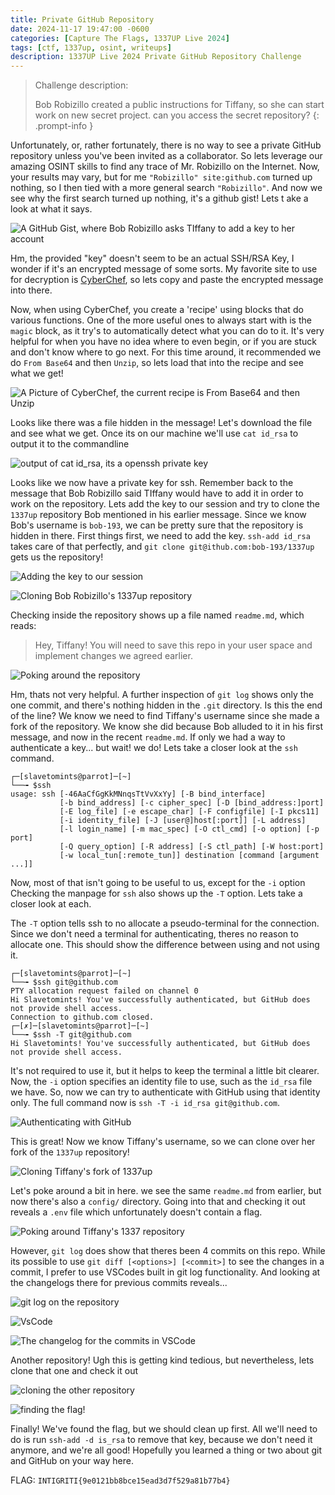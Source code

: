```yaml
---
title: Private GitHub Repository 
date: 2024-11-17 19:47:00 -0600
categories: [Capture The Flags, 1337UP Live 2024]
tags: [ctf, 1337up, osint, writeups]
description: 1337UP Live 2024 Private GitHub Repository Challenge
---
```


> Challenge description:
> 
> Bob Robizillo created a public instructions for Tiffany, so she can start work on new secret project. can you access the secret repository?
{: .prompt-info }

Unfortunately, or, rather fortunately, there is no way to see a private GitHub repository unless you've been invited as a collaborator. So lets leverage our amazing OSINT skills to find any trace of Mr. Robizillo on the Internet. Now, your results may vary, but for me `"Robizillo" site:github.com` turned up nothing, so I then tied with a more general search `"Robizillo"`. And now we see why the first search turned up nothing, it's a github gist! Lets t ake a look at what it says.

![A GitHub Gist, where Bob Robizillo asks TIffany to add a key to her account](/assets/img/1337up-2024/private-github-repository/image1.png)

Hm, the provided "key" doesn't seem to be an actual SSH/RSA Key, I wonder if it's an encrypted message of some sorts. My favorite site to use for decryption is [CyberChef](https://gchq.github.io/CyberChef/), so lets copy and paste the encrypted message into there. 

Now, when using CyberChef, you create a 'recipe' using blocks that do various functions. One of the more useful ones to always start with is the `magic` block, as it try's to automatically detect what you can do to it. It's very helpful for when you have no idea where to even begin, or if you are stuck and don't know where to go next. For this time around, it recommended we do `From Base64` and then `Unzip`, so lets load that into the recipe and see what we get!

![A Picture of CyberChef, the current recipe is From Base64 and then Unzip](/assets/img/1337up-2024/private-github-repository/image2.png)

Looks like there was a file hidden in the message! Let's download the file and see what we get. Once its on our machine we'll use `cat id_rsa` to output it to the commandline

![output of cat id_rsa, its a openssh private key](/assets/img/1337up-2024/private-github-repository/image3.png)

Looks like we now have a private key for ssh. Remember back to the message that Bob Robizillo said TIffany would have to add it in order to work on the repository. Lets add the key to our session and try to clone the `1337up` repository Bob mentioned in his earlier message. Since we know Bob's username is `bob-193`, we can be pretty sure that the repository is hidden in there. First things first, we need to add the key. `ssh-add id_rsa` takes care of that perfectly, and `git clone git@ithub.com:bob-193/1337up` gets us the repository!

![Adding the key to our session](/assets/img/1337up-2024/private-github-repository/image4.png)

![Cloning Bob Robizillo's 1337up repository](/assets/img/1337up-2024/private-github-repository/image5.png)

Checking inside the repository shows up a file named `readme.md`, which reads:

> Hey, Tiffany! You will need to save this repo in your user space and implement changes we agreed earlier.

![Poking around the repository](/assets/img/1337up-2024/private-github-repository/image6.png)

Hm, thats not very helpful. A further inspection of `git log` shows only the one commit, and there's nothing hidden in the `.git` directory. Is this the end of the line? We know we need to find Tiffany's username since she made a fork of the repository. We know she did because Bob alluded to it in his first message, and now in the recent `readme.md`. If only we had a way to authenticate a key... but wait! we do! Lets take a closer look at the `ssh` command.

```terminal
┌─[slavetomints@parrot]─[~]
└──╼ $ssh 
usage: ssh [-46AaCfGgKkMNnqsTtVvXxYy] [-B bind_interface]
           [-b bind_address] [-c cipher_spec] [-D [bind_address:]port]
           [-E log_file] [-e escape_char] [-F configfile] [-I pkcs11]
           [-i identity_file] [-J [user@]host[:port]] [-L address]
           [-l login_name] [-m mac_spec] [-O ctl_cmd] [-o option] [-p port]
           [-Q query_option] [-R address] [-S ctl_path] [-W host:port]
           [-w local_tun[:remote_tun]] destination [command [argument ...]]
```

Now, most of that isn't going to be useful to us, except for the `-i` option Checking the manpage for `ssh` also shows up the `-T` option. Lets take a closer look at each.

The `-T` option tells ssh to no allocate a pseudo-terminal for the connection. Since we don't need a terminal for authenticating, theres no reason to allocate one. This should show the difference between using and not using it.

```terminal
┌─[slavetomints@parrot]─[~]
└──╼ $ssh git@github.com
PTY allocation request failed on channel 0
Hi Slavetomints! You've successfully authenticated, but GitHub does not provide shell access.
Connection to github.com closed.
┌─[✗]─[slavetomints@parrot]─[~]
└──╼ $ssh -T git@github.com
Hi Slavetomints! You've successfully authenticated, but GitHub does not provide shell access.
```

It's not required to use it, but it helps to keep the terminal a little bit clearer. Now, the `-i` option specifies an identity file to use, such as the `id_rsa` file we have. So, now we can try to authenticate with GitHub using that identity only. The full command now is `ssh -T -i id_rsa git@github.com`.

![Authenticating with GitHub](/assets/img/1337up-2024/private-github-repository/image7.png)

This is great! Now we know Tiffany's username, so we can clone over her fork of the `1337up` repository!

![Cloning Tiffany's fork of 1337up](/assets/img/1337up-2024/private-github-repository/image8.png)

Let's poke around a bit in here. we see the same `readme.md` from earlier, but now there's also a `config/` directory. Going into that and checking it out reveals a `.env` file which unfortunately doesn't contain a flag. 

![Poking around Tiffany's 1337 repository](/assets/img/1337up-2024/private-github-repository/image9.png)

However, `git log` does show that theres been 4 commits on this repo. While its possible to use `git diff [<options>] [<commit>]` to see the changes in a commit, I prefer to use VSCodes built in git log functionality. And looking at the changelogs there for previous commits reveals...

![git log on the repository](/assets/img/1337up-2024/private-github-repository/image10.png)

![VsCode](/assets/img/1337up-2024/private-github-repository/image11.png)

![The changelog for the commits in VSCode](/assets/img/1337up-2024/private-github-repository/image12.png)

Another repository! Ugh this is getting kind tedious, but nevertheless, lets clone that one and check it out

![cloning the other repository](/assets/img/1337up-2024/private-github-repository/image13.png)

![finding the flag!](/assets/img/1337up-2024/private-github-repository/image14.png)

Finally! We've found the flag, but we should clean up first. All we'll need to do is run `ssh-add -d is_rsa` to remove that key, because we don't need it anymore, and we're all good! Hopefully you learned a thing or two about git and GitHub on your way here.

FLAG: `INTIGRITI{9e0121bb8bce15ead3d7f529a81b77b4}`
